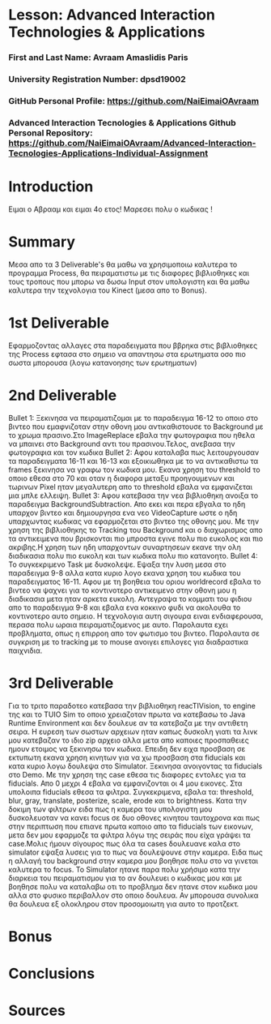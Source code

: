 # Lesson: Advanced Interaction Technologies & Applications

### First and Last Name: Avraam Amaslidis Paris
### University Registration Number: dpsd19002
### GitHub Personal Profile: https://github.com/NaiEimaiOAvraam
### Advanced Interaction Tecnologies & Applications Github Personal Repository: https://github.com/NaiEimaiOAvraam/Advanced-Interaction-Tecnologies-Applications-Individual-Assignment

# Introduction
Ειμαι ο Αβρααμ και ειμαι 4ο ετος! 
Μαρεσει πολυ ο κωδικας !
# Summary
Μεσα απο τα 3 Deliverable's θα μαθω να χρησιμοποιω καλυτερα το προγραμμα Process, θα πειραματιστω με τις διαφορες βιβλιοθηκες και τους τροπους που μπορω να δωσω Input στον υπολογιστη και θα μαθω καλυτερα την τεχνολογια του Kinect (μεσα απο το Bonus).

# 1st Deliverable
Εφαρμοζοντας αλλαγες στα παραδειγματα που ββρηκα στις βιβλιοθηκες της Process εφτασα στο σημειο να απαντησω στα ερωτηματα οσο πιο σωστα μπορουσα (λογω κατανοησης των ερωτηματων)

# 2nd Deliverable
  Bullet 1:
    Ξεκινησα να πειραματιζομαι με το παραδειγμα 16-12 το οποιο στο βιντεο που εμαφνιζοταν στην οθονη μου αντικαθιστουσε το Background με το χρωμα πρασινο.Στο ImageReplace εβαλα την φωτογραφια που ηθελα να μπαινει στο Background αντι του πρασινου.Τελος, ανεβασα την φωτογραφια και τον κωδικα
  Bullet 2:
    Αφου καταλαβα πως λειτουργουσαν τα παραδειγματα 16-11 και 16-13 και εξοικιωθηκα με το να αντικαθιστω τα frames ξεκινησα να γραφω τον κωδικα μου. Εκανα χρηση του threshold το οποιο εθεσα στο 70 και οταν η διαφορα μεταξυ προηγουμενων και τωρινων Pixel ηταν μεγαλυτερη απο το threshold εβαλα να εμφανιζεται μια μπλε ελλειψη.
  Bullet 3:
    Αφου κατεβασα την νεα βιβλιοθηκη ανοιξα το παραδειγμα BackgroundSubtraction. Απο εκει και περα εβγαλα το ηδη υπαρχον βιντεο και δημιουργησα ενα νεο VideoCapture ωστε ο ηδη υπαρχωντας κωδικας να εφαρμοζεται στο βιντεο της οθονης μου. Με την χρηση της βιβλιοθηκης το Tracking του Background και ο διαχωρισμος απο τα αντικειμενα που βρισκονται πιο μπροστα εγινε πολυ πιο ευκολος και πιο ακριβης.Η χρηση των ηδη υπαρχοντων συναρτησεων εκανε την ολη διαδικασια πολυ πιο ευκολη και των κωδικα πολυ πιο κατανοητο.
  Bullet 4:
    Το συγκεκριμενο Task με δυσκολεψε. Εψαξα την λυση μεσα στο  παραδειγμα 9-8 αλλα κατα κυριο λογο εκανα χρηση του κωδικα του παραδειγματος 16-11. Αφου με τη βοηθεια του οριου worldrecord εβαλα το βιντεο να ψαχνει για το κοντινοτερο αντικειμενο στην οθονη μου η διαδικασια μετα ηταν αρκετα ευκολη. Αντεγραψα το κομματι του φιδιου απο το παραδειγμα 9-8 και εβαλα ενα κοκκινο φυδι να ακολουθα το κοντινοτερο αυτο σημειο. Η τεχνολογια αυτη σιγουρα ειναι ενδιαφερουσα, περασα πολυ ωραια πειραματιζομενος με αυτο. Παρολαυτα εχει προβληματα, οπως η επιρροη απο τον φωτισμο του βιντεο. Παρολαυτα σε συγκριση με το tracking με το mouse ανοιγει επιλογες για διαδραστικα παιχνιδια.

# 3rd Deliverable 
Για το τριτο παραδοτεο κατεβασα την βιβλιοθηκη reacTIVision, το engine της και το TUIO Sim το οποιο χρειαζοταν πρωτα να κατεβασω το Java Runtime Environment και δεν δουλευε αν τα κατεβαζα με την αντιθετη σειρα. Η ευρεση των σωστων αρχειων ηταν καπως δυσκολη γιατι τα λινκ μου κατεβαζαν το ιδιο zip αρχειο αλλα μετα απο καποιες προσπαθειες ημουν ετοιμος να ξεκινησω τον κωδικα. Επειδη δεν ειχα προσβαση σε εκτυπωτη εκανα χρηση κινητων για να χω προσβαση στα fiducials και κατα κυριο λογω δουλεψα στο Simulator. Ξεκινησα ανοιγοντας τα fiducials στο Demo. Με την χρηση της case εθεσα τις διαφορες εντολες για τα fiducials. Απο 0 μεχρι 4 εβαλα να εμφανιζονται οι 4 μου εικονες. Στα υπολοιπα fiducials εθεσα τα φιλτρα. Συγκεκριμενα, εβαλα τα: threshold, blur, gray, translate, posterize, scale, erode και το brightness. Κατα την δοκιμη των φιλτρων ειδα πως η καμερα του υπολογιστη μου δυσκολευοταν να κανει focus σε δυο οθονες κινητου ταυτοχρονα και πως στην περιπτωση που επιανε πρωτα καποιο απο τα fiducials των εικονων, μετα δεν μου εφαρμοζε τα φιλτρα λόγω της  σειράς που είχα γράψει τα case.Μολις ήμουν σίγουρος πως όλα τα cases δουλευανε καλα στο simulator εψαξα λυσεις για το πως να δουλεψουνε στην καμερα. Ειδα πως η αλλαγή του background στην καμερα μου βοηθησε πολυ στο να γινεται καλυτερα το focus. Το Simulator ητανε παρα πολυ χρήσιμο κατα την διαρκεια του πειραματισμου για το αν δουλευει ο κωδικας μου και με βοηθησε πολυ να καταλαβω οτι το προβλημα δεν ητανε στον κωδικα μου αλλα στο φυσικο περιβαλλον στο οποιο δουλευα. Αν μπορουσα συνολικα θα δουλευα εξ ολοκληρου στον προσομοιωτη για αυτο το προτζεκτ.

# Bonus 


# Conclusions


# Sources
